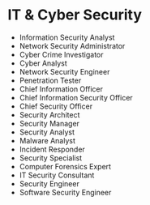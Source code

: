# IT & Cyber Security

- Information Security Analyst
- Network Security Administrator
- Cyber Crime Investigator
- Cyber Analyst
- Network Security Engineer
- Penetration Tester
- Chief Information Officer
- Chief Information Security Officer
- Chief Security Officer
- Security Architect
- Security Manager
- Security Analyst
- Malware Analyst
- Incident Responder
- Security Specialist
- Computer Forensics Expert
- IT Security Consultant
- Security Engineer
- Software Security Engineer